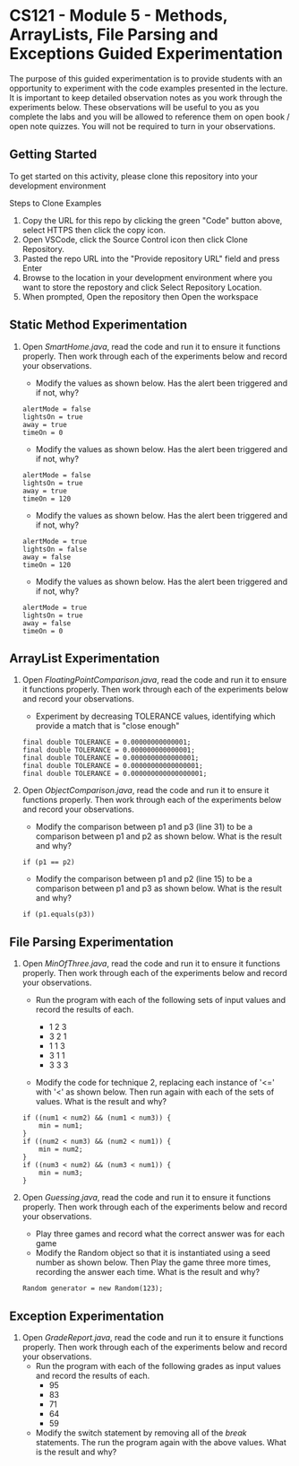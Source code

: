 # CS121 - Module 5 - Methods, ArrayLists, File Parsing and Exceptions Guided Experimentation
The purpose of this guided experimentation is to provide students with an opportunity to experiment with the code examples presented in the lecture. It is important to keep detailed observation notes as you work through the experiments below. These observations will be useful to you as you complete the labs and you will be allowed to reference them on open book / open note quizzes. You will not be required to turn in your observations.
## Getting Started
To get started on this activity, please clone this repository into your development environment  

Steps to Clone Examples
1. Copy the URL for this repo by clicking the green "Code" button above, select HTTPS then click the copy icon.
2. Open VSCode, click the Source Control icon then click Clone Repository.
3. Pasted the repo URL into the "Provide repository URL" field and press Enter
4. Browse to the location in your development environment where you want to store the repostory and click Select Repository Location.
5. When prompted, Open the repository then Open the workspace

## Static Method Experimentation
1. Open *SmartHome.java*, read the code and run it to ensure it functions properly.  Then work through each of the experiments below and record your observations.
    - Modify the values as shown below. Has the alert been triggered and if not, why?  
    ```
    alertMode = false
    lightsOn = true
    away = true
    timeOn = 0
    ```
 
    - Modify the values as shown below. Has the alert been triggered and if not, why?  
    ```
    alertMode = false
    lightsOn = true
    away = true
    timeOn = 120
    ```
    
    - Modify the values as shown below. Has the alert been triggered and if not, why?  
    ```
    alertMode = true
    lightsOn = false
    away = false
    timeOn = 120
    ```

    - Modify the values as shown below. Has the alert been triggered and if not, why?  
    ```
    alertMode = true
    lightsOn = true
    away = false
    timeOn = 0
    ```

      
## ArrayList Experimentation
1. Open *FloatingPointComparison.java*, read the code and run it to ensure it functions properly.  Then work through each of the experiments below and record your observations.
    - Experiment by decreasing TOLERANCE values, identifying which provide a match that is "close enough"
    ```
    final double TOLERANCE = 0.00000000000001;
    final double TOLERANCE = 0.000000000000001;
    final double TOLERANCE = 0.0000000000000001;
    final double TOLERANCE = 0.00000000000000001;
    final double TOLERANCE = 0.000000000000000001;
    ```

1. Open *ObjectComparison.java*, read the code and run it to ensure it functions properly.  Then work through each of the experiments below and record your observations.
    - Modify the comparison between p1 and p3 (line 31) to be a comparison between p1 and p2 as shown below. What is the result and why?  
    ```
    if (p1 == p2)
    ```

    - Modify the comparison between p1 and p2 (line 15) to be a comparison between p1 and p3 as shown below. What is the result and why? 
    ```
    if (p1.equals(p3))  
    ```

## File Parsing Experimentation
1. Open *MinOfThree.java*, read the code and run it to ensure it functions properly.  Then work through each of the experiments below and record your observations.
    - Run the program with each of the following sets of input values and record the results of each. 
        - 1 2 3
        - 3 2 1
        - 1 1 3
        - 3 1 1
        - 3 3 3
            
    - Modify the code for technique 2, replacing each instance of '<=' with '<' as shown below.  Then run again with each of the sets of values. What is the result and why?  
    ```
    if ((num1 < num2) && (num1 < num3)) {
        min = num1;
    }
    if ((num2 < num3) && (num2 < num1)) {
        min = num2;
    }
    if ((num3 < num2) && (num3 < num1)) {
        min = num3;
    }
    ```
            
1. Open *Guessing.java*, read the code and run it to ensure it functions properly.  Then work through each of the experiments below and record your observations.
    - Play three games and record what the correct answer was for each game
    - Modify the Random object so that it is instantiated using a seed number as shown below. Then Play the game three more times, recording the answer each time. What is the result and why?  
    ```
    Random generator = new Random(123);
    ```
      
## Exception Experimentation
1. Open *GradeReport.java*, read the code and run it to ensure it functions properly.  Then work through each of the experiments below and record your observations.
    - Run the program with each of the following grades as input values and record the results of each. 
        - 95
        - 83
        - 71
        - 64
        - 59
    - Modify the switch statement by removing all of the *break* statements. The run the program again with the above values. What is the result and why?

